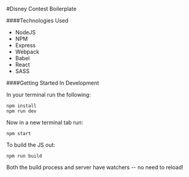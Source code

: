 #Disney Contest Boilerplate

####Technologies Used

  * NodeJS
  * NPM
  * Express
  * Webpack
  * Babel
  * React
  * SASS

####Getting Started In Development

In your terminal run the following:

```shell
npm install
npm run dev
```

Now in a new terminal tab run:

```shell
npm start
```

To build the JS out:

```shell
npm run build
```

Both the build process and server have watchers -- no need to reload!
